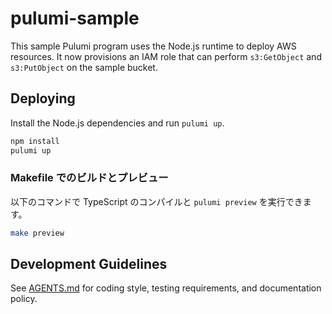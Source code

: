 # pulumi-sample

This sample Pulumi program uses the Node.js runtime to deploy AWS resources.
It now provisions an IAM role that can perform `s3:GetObject` and `s3:PutObject` on the sample bucket.

## Deploying

Install the Node.js dependencies and run `pulumi up`.

```bash
npm install
pulumi up
```

### Makefile でのビルドとプレビュー

以下のコマンドで TypeScript のコンパイルと `pulumi preview` を実行できます。

```bash
make preview
```


## Development Guidelines
See [AGENTS.md](AGENTS.md) for coding style, testing requirements, and documentation policy.
